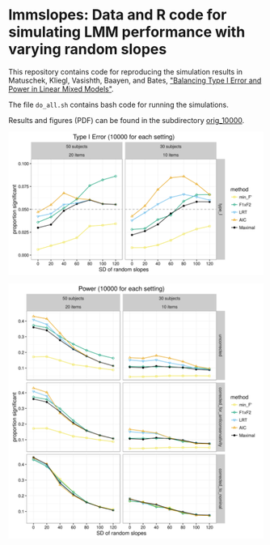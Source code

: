 # lmmslopes: Data and R code for simulating LMM performance with varying random slopes

This repository contains code for reproducing the simulation results in Matuschek, Kliegl, Vasishth, Baayen, and Bates, ["Balancing Type I Error and Power in Linear Mixed Models"](http://arxiv.org/abs/1511.01864).

The file `do_all.sh` contains bash code for running the simulations.

Results and figures (PDF) can be found in the subdirectory [orig_10000](https://github.com/dalejbarr/lmmslopes/tree/master/orig_10000).

![type I error](orig_10000/sim_type_I.png)

![type I error](orig_10000/sim_power.png)
